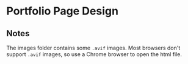 # Portfolio Page Design

## Notes

The images folder contains some `.avif` images. Most browsers don't support `.avif` images, so use a Chrome browser to open the html file.
